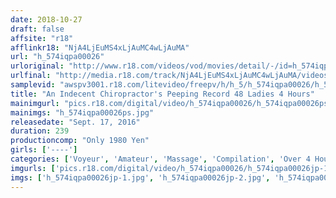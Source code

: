 ```yaml
---
date: 2018-10-27
draft: false
affsite: "r18"
afflinkr18: "NjA4LjEuMS4xLjAuMC4wLjAuMA"
url: "h_574iqpa00026"
urloriginal: "http://www.r18.com/videos/vod/movies/detail/-/id=h_574iqpa00026"
urlfinal: "http://media.r18.com/track/NjA4LjEuMS4xLjAuMC4wLjAuMA/videos/vod/movies/detail/-/id=h_574iqpa00026"
samplevid: "awspv3001.r18.com/litevideo/freepv/h/h_5/h_574iqpa00026/h_574iqpa00026_dmb_w.mp4"
title: "An Indecent Chiropractor's Peeping Record 48 Ladies 4 Hours"
mainimgurl: "pics.r18.com/digital/video/h_574iqpa00026/h_574iqpa00026ps.jpg"
mainimgs: "h_574iqpa00026ps.jpg"
releasedate: "Sept. 17, 2016"
duration: 239
productioncomp: "Only 1980 Yen"
girls: ['----']
categories: ['Voyeur', 'Amateur', 'Massage', 'Compilation', 'Over 4 Hours']
imgurls: ['pics.r18.com/digital/video/h_574iqpa00026/h_574iqpa00026jp-1.jpg', 'pics.r18.com/digital/video/h_574iqpa00026/h_574iqpa00026jp-2.jpg', 'pics.r18.com/digital/video/h_574iqpa00026/h_574iqpa00026jp-3.jpg', 'pics.r18.com/digital/video/h_574iqpa00026/h_574iqpa00026jp-4.jpg', 'pics.r18.com/digital/video/h_574iqpa00026/h_574iqpa00026jp-5.jpg', 'pics.r18.com/digital/video/h_574iqpa00026/h_574iqpa00026jp-6.jpg', 'pics.r18.com/digital/video/h_574iqpa00026/h_574iqpa00026jp-7.jpg', 'pics.r18.com/digital/video/h_574iqpa00026/h_574iqpa00026jp-8.jpg', 'pics.r18.com/digital/video/h_574iqpa00026/h_574iqpa00026jp-9.jpg', 'pics.r18.com/digital/video/h_574iqpa00026/h_574iqpa00026jp-10.jpg', 'pics.r18.com/digital/video/h_574iqpa00026/h_574iqpa00026jp-11.jpg', 'pics.r18.com/digital/video/h_574iqpa00026/h_574iqpa00026jp-12.jpg', 'pics.r18.com/digital/video/h_574iqpa00026/h_574iqpa00026jp-13.jpg', 'pics.r18.com/digital/video/h_574iqpa00026/h_574iqpa00026jp-14.jpg', 'pics.r18.com/digital/video/h_574iqpa00026/h_574iqpa00026jp-15.jpg', 'pics.r18.com/digital/video/h_574iqpa00026/h_574iqpa00026jp-16.jpg', 'pics.r18.com/digital/video/h_574iqpa00026/h_574iqpa00026jp-17.jpg', 'pics.r18.com/digital/video/h_574iqpa00026/h_574iqpa00026jp-18.jpg', 'pics.r18.com/digital/video/h_574iqpa00026/h_574iqpa00026jp-19.jpg', 'pics.r18.com/digital/video/h_574iqpa00026/h_574iqpa00026jp-20.jpg']
imgs: ['h_574iqpa00026jp-1.jpg', 'h_574iqpa00026jp-2.jpg', 'h_574iqpa00026jp-3.jpg', 'h_574iqpa00026jp-4.jpg', 'h_574iqpa00026jp-5.jpg', 'h_574iqpa00026jp-6.jpg', 'h_574iqpa00026jp-7.jpg', 'h_574iqpa00026jp-8.jpg', 'h_574iqpa00026jp-9.jpg', 'h_574iqpa00026jp-10.jpg', 'h_574iqpa00026jp-11.jpg', 'h_574iqpa00026jp-12.jpg', 'h_574iqpa00026jp-13.jpg', 'h_574iqpa00026jp-14.jpg', 'h_574iqpa00026jp-15.jpg', 'h_574iqpa00026jp-16.jpg', 'h_574iqpa00026jp-17.jpg', 'h_574iqpa00026jp-18.jpg', 'h_574iqpa00026jp-19.jpg', 'h_574iqpa00026jp-20.jpg']
---
```

